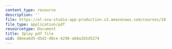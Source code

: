 ```yaml
---
content_type: resource
description: ''
file: https://ol-ocw-studio-app-production.s3.amazonaws.com/courses/18-01sc-single-variable-calculus-fall-2010/d8eea6d5d5d2d0ce4298a68a2b5d5274_lEOjMAmkI-U.pdf
file_type: application/pdf
resourcetype: Document
title: 3play pdf file
uid: d8eea6d5-d5d2-d0ce-4298-a68a2b5d5274
---
```

